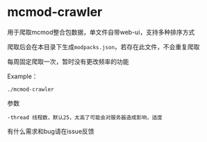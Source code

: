 # mcmod-crawler
用于爬取mcmod整合包数据，单文件自带web-ui，支持多种排序方式

爬取后会在本目录下生成`modpacks.json`，若存在此文件，不会重复爬取

每周固定爬取一次，暂时没有更改频率的功能

Example：
```shell
./mcmod-crawler
```

参数
```text
-thread 线程数，默认25，太高了可能会对服务器造成影响，适度
```

有什么需求和bug请在issue反馈